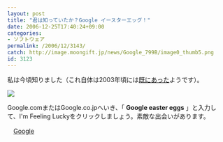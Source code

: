 ```yaml
---
layout: post
title: "君は知っていたか？Google イースターエッグ！"
date: 2006-12-25T17:40:24+09:00
categories:
- ソフトウェア
permalink: /2006/12/3143/
catch: http://image.moongift.jp/news/Google_799B/image0_thumb5.png
id: 3123
---
```

私は今頃知りました（これ自体は2003年頃には[既にあった](http://www.sem-r.com/sem/google/20031116001629.html)ようです）。

 

[![](http://image.moongift.jp/news/Google_799B/image0_thumb5.png)](http://image.moongift.jp/news/Google_799B/image07.png)

 

Google.comまたはGoogle.co.jpへいき、「 **Google easter eggs** 」と入力して、I'm Feeling Luckyをクリックしましょう。素敵な出会いがあります。

 

　[Google](http://www.google.co.jp/)

